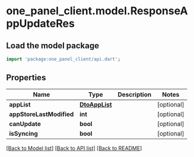 # one_panel_client.model.ResponseAppUpdateRes

## Load the model package
```dart
import 'package:one_panel_client/api.dart';
```

## Properties
Name | Type | Description | Notes
------------ | ------------- | ------------- | -------------
**appList** | [**DtoAppList**](DtoAppList.md) |  | [optional] 
**appStoreLastModified** | **int** |  | [optional] 
**canUpdate** | **bool** |  | [optional] 
**isSyncing** | **bool** |  | [optional] 

[[Back to Model list]](../README.md#documentation-for-models) [[Back to API list]](../README.md#documentation-for-api-endpoints) [[Back to README]](../README.md)


